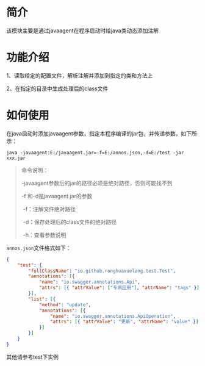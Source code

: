 # 简介

该模块主要是通过javaagent在程序启动时给java类动态添加注解

# 功能介绍

1、读取给定的配置文件，解析注解并添加到指定的类和方法上

2、在指定的目录中生成处理后的class文件

# 如何使用

在java启动时添加javaagent参数，指定本程序编译的jar包，并传递参数，如下所示：

```shell
java -javaagent:E:/javaagent.jar=-f=E:/annos.json,-d=E:/test -jar xxx.jar
```



> 命令说明：
>
> -javaagent参数后的jar的路径必须是绝对路径，否则可能找不到
>
> -f 和-d是javaagent.jar的参数
>
> ​	-f：注解文件绝对路径
>
> ​	-d：保存处理后的class文件的绝对路径
>
> ​	-h：查看参数说明

`annos.json`文件格式如下：

```json
{
    "test": {
        "fullClassName": "io.github.ronghuaxueleng.test.Test",
        "annotations": [{
            "name": "io.swagger.annotations.Api",
            "attrs": [{ "attrValue": ["专病应用"], "attrName": "tags" }]
        }],
        "list": [{
            "method": "update",
            "annotations": [{
                "name": "io.swagger.annotations.ApiOperation",
                "attrs": [{ "attrValue": "更新", "attrName": "value" }]
            }]
        }]
    }
}
```

其他请参考test下实例